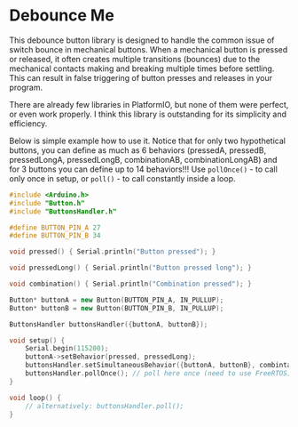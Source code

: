 # Debounce Me

This debounce button library is designed to handle the common issue of switch bounce in mechanical buttons. When a mechanical button is pressed or released, it often creates multiple transitions (bounces) due to the mechanical contacts making and breaking multiple times before settling. This can result in false triggering of button presses and releases in your program.

There are already few libraries in PlatformIO, but none of them were perfect, or even work properly. I think this library is outstanding for its simplicity and efficiency.

Below is simple example how to use it. Notice that for only two hypothetical buttons, you can define as much as 6 behaviors (pressedA, pressedB, pressedLongA, pressedLongB, combinationAB, combinationLongAB) and for 3 buttons you can define up to 14 behaviors!!!
Use `pollOnce()` - to call only once in setup, or `poll()` - to call constantly inside a loop.

```c++
#include <Arduino.h>
#include "Button.h"
#include "ButtonsHandler.h"

#define BUTTON_PIN_A 27
#define BUTTON_PIN_B 34

void pressed() { Serial.println("Button pressed"); }

void pressedLong() { Serial.println("Button pressed long"); }

void combination() { Serial.println("Combination pressed"); }

Button* buttonA = new Button(BUTTON_PIN_A, IN_PULLUP);
Button* buttonB = new Button(BUTTON_PIN_B, IN_PULLUP);

ButtonsHandler buttonsHandler({buttonA, buttonB});

void setup() {
    Serial.begin(115200);
    buttonA->setBehavior(pressed, pressedLong);
    buttonsHandler.setSimultaneousBehavior({buttonA, buttonB}, combintation);
    buttonsHandler.pollOnce(); // poll here once (need to use FreeRTOS)
}

void loop() {
    // alternatively: buttonsHandler.poll();
}
```
